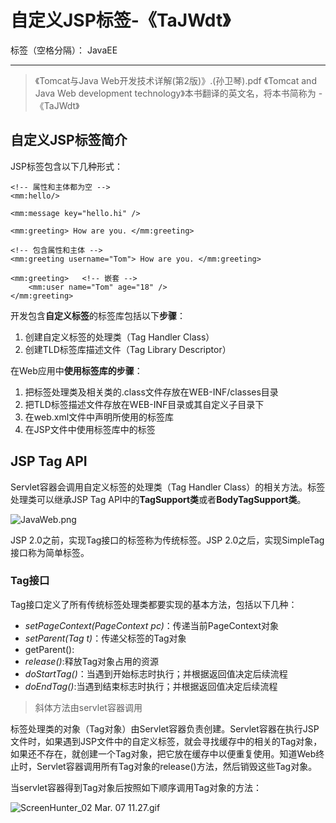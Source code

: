 ﻿# 自定义JSP标签-《TaJWdt》

标签（空格分隔）： JavaEE

---

> 《Tomcat与Java Web开发技术详解(第2版)》.(孙卫琴).pdf
《Tomcat and Java Web development technology》本书翻译的英文名，将本书简称为 -《TaJWdt》



## 自定义JSP标签简介

JSP标签包含以下几种形式：
```
<!-- 属性和主体都为空 -->
<mm:hello/>
```

```
<mm:message key="hello.hi" />
```

```
<mm:greeting> How are you. </mm:greeting>
```

```
<!-- 包含属性和主体 -->
<mm:greeting username="Tom"> How are you. </mm:greeting>
```

```
<mm:greeting>   <!-- 嵌套 -->
    <mm:user name="Tom" age="18" />
</mm:greeting>
```


开发包含**自定义标签**的标签库包括以下**步骤**：

1. 创建自定义标签的处理类（Tag Handler Class）
2. 创建TLD标签库描述文件（Tag Library Descriptor）


在Web应用中**使用标签库的步骤**：

1. 把标签处理类及相关类的.class文件存放在WEB-INF/classes目录
2. 把TLD标签描述文件存放在WEB-INF目录或其自定义子目录下
3. 在web.xml文件中声明所使用的标签库
4. 在JSP文件中使用标签库中的标签




## JSP Tag API
Servlet容器会调用自定义标签的处理类（Tag Handler Class）的相关方法。标签处理类可以继承JSP Tag API中的**TagSupport类**或者**BodyTagSupport类**。


![JavaWeb.png](https://ooo.0o0.ooo/2017/03/07/58be1c7f1445b.png"`图片删除链接https://sm.ms/api/delete/e9rxG4KJtRiWhaD`")


JSP 2.0之前，实现Tag接口的标签称为传统标签。JSP 2.0之后，实现SimpleTag接口称为简单标签。


### Tag接口
Tag接口定义了所有传统标签处理类都要实现的基本方法，包括以下几种：

- *setPageContext(PageContext pc)*：传递当前PageContext对象
- *setParent(Tag t)*：传递父标签的Tag对象
- getParent():
- *release()*:释放Tag对象占用的资源
- *doStartTag()*：当遇到开始标志时执行；并根据返回值决定后续流程
- *doEndTag()*:当遇到结束标志时执行；并根据返回值决定后续流程

> 斜体方法由servlet容器调用

标签处理类的对象（Tag对象）由Servlet容器负责创建。Servlet容器在执行JSP文件时，如果遇到JSP文件中的自定义标签，就会寻找缓存中的相关的Tag对象，如果还不存在，就创建一个Tag对象，把它放在缓存中以便重复使用。知道Web终止时，Servlet容器调用所有Tag对象的release()方法，然后销毁这些Tag对象。



当servlet容器得到Tag对象后按照如下顺序调用Tag对象的方法：

![ScreenHunter_02 Mar. 07 11.27.gif](https://ooo.0o0.ooo/2017/03/07/58be28ccad1a5.gif "删除链接:`https://sm.ms/api/delete/KnpgAJ5tFkPbEz6`")









